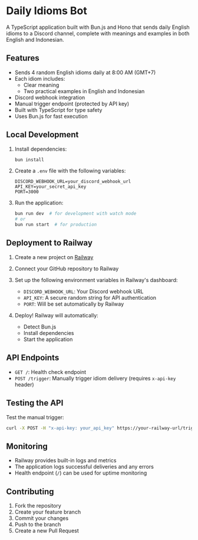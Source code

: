 # Daily Idioms Bot

A TypeScript application built with Bun.js and Hono that sends daily English idioms to a Discord channel, complete with meanings and examples in both English and Indonesian.

## Features

- Sends 4 random English idioms daily at 8:00 AM (GMT+7)
- Each idiom includes:
  - Clear meaning
  - Two practical examples in English and Indonesian
- Discord webhook integration
- Manual trigger endpoint (protected by API key)
- Built with TypeScript for type safety
- Uses Bun.js for fast execution

## Local Development

1. Install dependencies:

   ```bash
   bun install
   ```

2. Create a `.env` file with the following variables:

   ```
   DISCORD_WEBHOOK_URL=your_discord_webhook_url
   API_KEY=your_secret_api_key
   PORT=3000
   ```

3. Run the application:
   ```bash
   bun run dev  # for development with watch mode
   # or
   bun run start  # for production
   ```

## Deployment to Railway

1. Create a new project on [Railway](https://railway.app)

2. Connect your GitHub repository to Railway

3. Set up the following environment variables in Railway's dashboard:

   - `DISCORD_WEBHOOK_URL`: Your Discord webhook URL
   - `API_KEY`: A secure random string for API authentication
   - `PORT`: Will be set automatically by Railway

4. Deploy! Railway will automatically:
   - Detect Bun.js
   - Install dependencies
   - Start the application

## API Endpoints

- `GET /`: Health check endpoint
- `POST /trigger`: Manually trigger idiom delivery (requires `x-api-key` header)

## Testing the API

Test the manual trigger:

```bash
curl -X POST -H "x-api-key: your_api_key" https://your-railway-url/trigger
```

## Monitoring

- Railway provides built-in logs and metrics
- The application logs successful deliveries and any errors
- Health endpoint (`/`) can be used for uptime monitoring

## Contributing

1. Fork the repository
2. Create your feature branch
3. Commit your changes
4. Push to the branch
5. Create a new Pull Request
